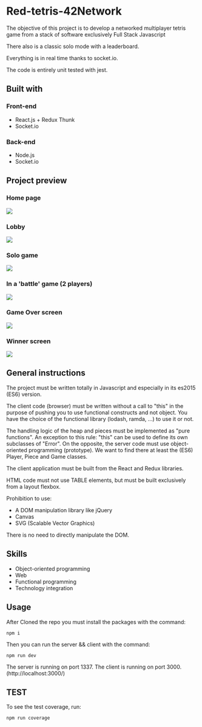 # Red-tetris-42Network
The objective of this project is to develop a networked multiplayer tetris game from a stack of software exclusively Full Stack Javascript

There also is a classic solo mode with a leaderboard.

Everything is in real time thanks to socket.io.

The code is entirely unit tested with jest.
<!-- 
You can try it out **[here](https://tetris-orange.herokuapp.com/#)**.
It can take some time to load the app, heroku servers must wake up. -->

## Built with

### Front-end

* React.js + Redux Thunk
* Socket.io

### Back-end

* Node.js
* Socket.io
<!-- * Deployed with heroku -->

## Project preview
### Home page
<img src="https://github.com/Ysrbolles/Red-tetris-42Network/blob/main/images/Home.png" />

### Lobby 
<img src="https://github.com/Ysrbolles/Red-tetris-42Network/blob/main/images/Rooms.png" />

### Solo game 
<img src="https://github.com/Ysrbolles/Red-tetris-42Network/blob/main/images/Solo.png" />

### In a 'battle' game (2 players)
<img src="https://github.com/Ysrbolles/Red-tetris-42Network/blob/main/images/Game.png" />

### Game Over screen
<img src="https://github.com/Ysrbolles/Red-tetris-42Network/blob/main/images/Gameover.png" />

### Winner screen
<img src="https://github.com/Ysrbolles/Red-tetris-42Network/blob/main/images/Winner.png" />

## General instructions

The project must be written totally in Javascript and especially in its es2015 (ES6)
version.

The client code (browser) must be written without a call to "this" in the purpose
of pushing you to use functional constructs and not object. You have the choice of the
functional library (lodash, ramda, ...) to use it or not.

The handling logic of the heap and pieces must be implemented as "pure functions".
An exception to this rule: "this" can be used to define its own subclasses of "Error".
On the opposite, the server code must use object-oriented programming (prototype).
We want to find there at least the (ES6) Player, Piece and Game classes.

The client application must be built from the React and Redux libraries.

HTML code must not use TABLE elements, but must be built exclusively from
a layout flexbox.

Prohibition to use:
* A DOM manipulation library like jQuery
* Canvas
* SVG (Scalable Vector Graphics)
  
There is no need to directly manipulate the DOM.
## Skills

* Object-oriented programming 
* Web 
* Functional programming 
* Technology integration 

## Usage
  After Cloned the repo you must install the packages with the command:
  ```
  npm i

  ```
  Then you can run the server && client with the command:
  ```
  npm run dev
  ```
  
  The server is running on port 1337.
  The client is running on port 3000. (http://localhost:3000/)

## TEST
To see the test coverage, run:
```
npm run coverage
```

